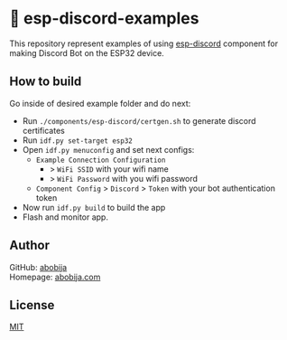 # :robot: esp-discord-examples

This repository represent examples of using [esp-discord](https://github.com/abobija/esp-discord) component for making Discord Bot on the ESP32 device.

## How to build

Go inside of desired example folder and do next:

- Run `./components/esp-discord/certgen.sh` to generate discord certificates
- Run `idf.py set-target esp32`
- Open `idf.py menuconfig` and set next configs:
  - `Example Connection Configuration`
    - \> `WiFi SSID` with your wifi name
    - \> `WiFi Password` with you wifi password
  - `Component Config` > `Discord` > `Token` with your bot authentication token
- Now run `idf.py build` to build the app
- Flash and monitor app.

## Author

GitHub: [abobija](https://github.com/abobija)<br>
Homepage: [abobija.com](https://abobija.com)

## License

[MIT](LICENSE)